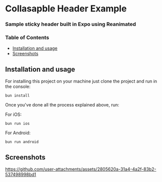 # Collasapble Header Example
### Sample sticky header built in Expo using Reanimated


### Table of Contents
  * [Installation and usage](#installation)
  * [Screenshots](#screenshots)


## <a name="installation"></a> Installation and usage

For installing this project on your machine just clone the project and run in the console: 

```console
bun install
```


Once you've done all the process explained above, run:

For iOS:
```console
bun run ios
```

For Android:
```console
bun run android
```

## <a name="screenshots"></a> Screenshots


https://github.com/user-attachments/assets/2805620a-31a4-4a2f-83b2-537498998bd1



